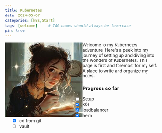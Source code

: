 ```yaml
---
title: Kubernetes
date: 2024-05-07
categories: [k8s,Start]
tags: [welcome]     # TAG names should always be lowercase
pin: true
---
```


<img style="float: left;" src="img/olivia_notes1.jpeg" alt="olivia">
Welcome to my Kubernetes adventure! Here's a peek into my journey of setting up and diving into the wonders of Kubernetes. This page is first and foremost for my self. A place to write and organize my notes.
</img>

### Progress so far

- [ ] Setup
  - [x] k8s
  - [x] loadbalancer
  - [x] helm
  - [x] cd from git
  - [ ] vault
